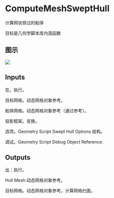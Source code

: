 # ComputeMeshSweptHull

计算网状掠过的船体

目标是几何学脚本库内涵函数

## 图示

![]($-20221218-19102975.png)

## Inputs

在。执行。

目标网格。动态网格对象参考。

船体网格。动态网格对象参考（通过参考）。

投影框架。变换。

选项。Geometry Script Swept Hull Options 结构。

调试。Geometry Script Debug Object Reference.  

## Outputs

出：执行。

Hull Mesh:动态网格对象参考。

目标网格。动态网格对象参考。计算网格扫面。
